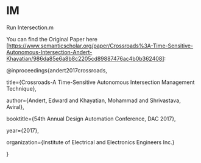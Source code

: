 # IM
Run Intersection.m

You can find the Original Paper here [https://www.semanticscholar.org/paper/Crossroads%3A-Time-Sensitive-Autonomous-Intersection-Andert-Khayatian/986da85e6a8b8c2205cd89887476ac4b0b362408]:

@inproceedings{andert2017crossroads,

  title={Crossroads-A Time-Sensitive Autonomous Intersection Management Technique},
  
  author={Andert, Edward and Khayatian, Mohammad and Shrivastava, Aviral},
  
  booktitle={54th Annual Design Automation Conference, DAC 2017},
  
  year={2017},
  
  organization={Institute of Electrical and Electronics Engineers Inc.}
  
}
